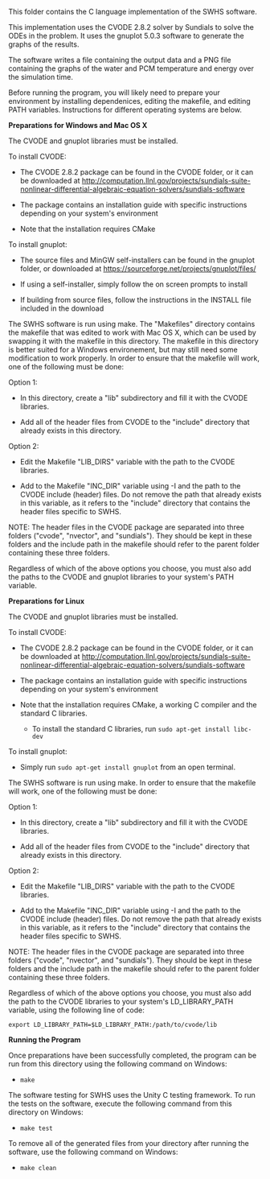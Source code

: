This folder contains the C language implementation of the SWHS software.

This implementation uses the CVODE 2.8.2 solver by Sundials to solve the ODEs in the problem.
It uses the gnuplot 5.0.3 software to generate the graphs of the results.

The software writes a file containing the output data and a PNG file containing the graphs of the water and PCM temperature and energy over the simulation time.

Before running the program, you will likely need to prepare your environment by installing dependenices, editing the makefile, and editing PATH variables. Instructions for different operating systems are below.

__Preparations for Windows and Mac OS X__

The CVODE and gnuplot libraries must be installed.

To install CVODE:

- The CVODE 2.8.2 package can be found in the CVODE folder, or it can be downloaded at http://computation.llnl.gov/projects/sundials-suite-nonlinear-differential-algebraic-equation-solvers/sundials-software

- The package contains an installation guide with specific instructions depending on your system's environment

- Note that the installation requires CMake

To install gnuplot:

- The source files and MinGW self-installers can be found in the gnuplot folder, or downloaded at https://sourceforge.net/projects/gnuplot/files/

- If using a self-installer, simply follow the on screen prompts to install

- If building from source files, follow the instructions in the INSTALL file included in the download

The SWHS software is run using make. The "Makefiles" directory contains the makefile that was edited to work with Mac OS X, which can be used by swapping it with the makefile in this directory. The makefile in this directory is better suited for a Windows environement, but may still need some modification to work properly. In order to ensure that the makefile will work, one of the following must be done:

Option 1:

- In this directory, create a "lib" subdirectory and fill it with the CVODE libraries.

- Add all of the header files from CVODE to the "include" directory that already exists in this directory.

Option 2:

- Edit the Makefile "LIB_DIRS" variable with the path to the CVODE libraries.

- Add to the Makefile "INC_DIR" variable using -I and the path to the CVODE include (header) files. Do not remove the path that already exists in this variable, as it refers to the "include" directory that contains the header files specific to SWHS.

NOTE: The header files in the CVODE package are separated into three folders ("cvode", "nvector", and "sundials"). They should be kept in these folders and the include path in the makefile should refer to the parent folder containing these three folders.

Regardless of which of the above options you choose, you must also add the paths to the CVODE and gnuplot libraries to your system's PATH variable.

__Preparations for Linux__

The CVODE and gnuplot libraries must be installed.

To install CVODE:

- The CVODE 2.8.2 package can be found in the CVODE folder, or it can be downloaded at http://computation.llnl.gov/projects/sundials-suite-nonlinear-differential-algebraic-equation-solvers/sundials-software

- The package contains an installation guide with specific instructions depending on your system's environment

- Note that the installation requires CMake, a working C compiler and the standard C libraries.

	- To install the standard C libraries, run `sudo apt-get install libc-dev`

To install gnuplot:

- Simply run `sudo apt-get install gnuplot` from an open terminal.

The SWHS software is run using make. In order to ensure that the makefile will work, one of the following must be done:

Option 1:

- In this directory, create a "lib" subdirectory and fill it with the CVODE libraries.

- Add all of the header files from CVODE to the "include" directory that already exists in this directory.

Option 2:

- Edit the Makefile "LIB_DIRS" variable with the path to the CVODE libraries.

- Add to the Makefile "INC_DIR" variable using -I and the path to the CVODE include (header) files. Do not remove the path that already exists in this variable, as it refers to the "include" directory that contains the header files specific to SWHS.

NOTE: The header files in the CVODE package are separated into three folders ("cvode", "nvector", and "sundials"). They should be kept in these folders and the include path in the makefile should refer to the parent folder containing these three folders.

Regardless of which of the above options you choose, you must also add the path to the CVODE libraries to your system's LD_LIBRARY_PATH variable, using the following line of code:

```export LD_LIBRARY_PATH=$LD_LIBRARY_PATH:/path/to/cvode/lib```


__Running the Program__

Once preparations have been successfully completed, the program can be run from this directory using the following command on Windows:

- `make`

The software testing for SWHS uses the Unity C testing framework. To run the tests on the software, execute the following command from this directory on Windows:

- `make test`

To remove all of the generated files from your directory after running the software, use the following command on Windows:

- `make clean`